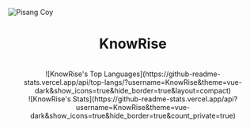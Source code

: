 ![Pisang Coy](https://wallpapers.com/images/hd/aesthetic-single-banana-ca70e4qdhc1z45gy.jpg)
<h1 align="center"> KnowRise </h1> <br>

<div align="center">
![KnowRise's Top Languages](https://github-readme-stats.vercel.app/api/top-langs/?username=KnowRise&theme=vue-dark&show_icons=true&hide_border=true&layout=compact)
<br>
![KnowRise's Stats](https://github-readme-stats.vercel.app/api?username=KnowRise&theme=vue-dark&show_icons=true&hide_border=true&count_private=true)
</div>
